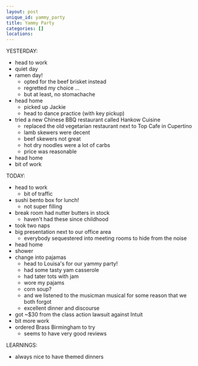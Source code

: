 ```yaml
---
layout: post
unique_id: yammy_party
title: Yammy Party
categories: []
locations: 
---
```


YESTERDAY:
* head to work
* quiet day
* ramen day!
  * opted for the beef brisket instead
  * regretted my choice ...
  * but at least, no stomachache
* head home
  * picked up Jackie
  * head to dance practice (with key pickup)
* tried a new Chinese BBQ restaurant called Hankow Cuisine
  * replaced the old vegetarian restaurant next to Top Cafe in Cupertino
  * lamb skewers were decent
  * beef skewers not great
  * hot dry noodles were a lot of carbs
  * price was reasonable
* head home
* bit of work

TODAY:
* head to work
  * bit of traffic
* sushi bento box for lunch!
  * not super filling
* break room had nutter butters in stock
  * haven't had these since childhood
* took two naps
* big presentation next to our office area
  * everybody sequestered into meeting rooms to hide from the noise
* head home
* shower
* change into pajamas
  * head to Louisa's for our yammy party!
  * had some tasty yam casserole
  * had tater tots with jam
  * wore my pajams
  * corn soup?
  * and we listened to the musicman musical for some reason that we both forgot
  * excellent dinner and discourse
* got ~$30 from the class action lawsuit against Intuit
* bit more work
* ordered Brass Birmingham to try
  * seems to have very good reviews

LEARNINGS:
* always nice to have themed dinners
